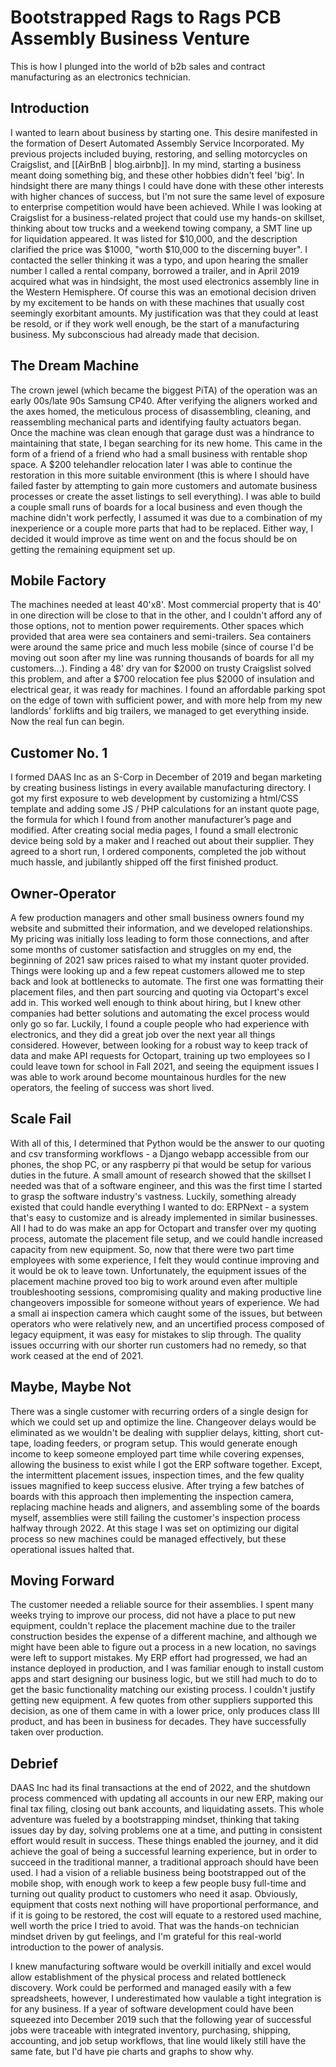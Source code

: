 # Bootstrapped Rags to Rags PCB Assembly Business Venture
This is how I plunged into the world of b2b sales and contract manufacturing as an electronics technician.
## Introduction
I wanted to learn about business by starting one. This desire manifested in the formation of Desert Automated Assembly Service Incorporated. My previous projects included buying, restoring, and selling motorcycles on Craigslist, and [[AirBnB | blog.airbnb]]. In my mind, starting a business meant doing something big, and these other hobbies didn't feel 'big'. In hindsight there are many things I could have done with these other interests with higher chances of success, but I'm not sure the same level of exposure to enterprise competition would have been achieved. 
While I was looking at Craigslist for a business-related project that could use my hands-on skillset, thinking about tow trucks and a weekend towing company, a SMT line up for liquidation appeared. It was listed for $10,000, and the description clarified the price was $1000, "worth $10,000 to the discerning buyer". I contacted the seller thinking it was a typo, and upon hearing the smaller number I called a rental company, borrowed a trailer, and in April 2019 acquired what was in hindsight, the most used electronics assembly line in the Western Hemisphere. Of course this was an emotional decision driven by my excitement to be hands on with these machines that usually cost seemingly exorbitant amounts. My justification was that they could at least be resold, or if they work well enough, be the start of a manufacturing business. My subconscious had already made that decision. 
## The Dream Machine
The crown jewel (which became the biggest PiTA) of the operation was an early 00s/late 90s Samsung CP40. After verifying the aligners worked and the axes homed, the meticulous process of disassembling, cleaning, and reassembling mechanical parts and identifying faulty actuators began. Once the machine was clean enough that garage dust was a hindrance to maintaining that state, I began searching for its new home. This came in the form of a friend of a friend who had a small business with rentable shop space. A $200 telehandler relocation later I was able to continue the restoration in this more suitable environment (this is where I should have failed faster by attempting to gain more customers and automate business processes or create the asset listings to sell everything). I was able to build a couple small runs of boards for a local business and even though the machine didn't work perfectly, I assumed it was due to a combination of my inexperience or a couple more parts that had to be replaced. Either way, I decided it would improve as time went on and the focus should be on getting the remaining equipment set up.
## Mobile Factory
The machines needed at least 40'x8'. Most commercial property that is 40' in one direction will be close to that in the other, and I couldn't afford any of those options, not to mention power requirements. Other spaces which provided that area were sea containers and semi-trailers. Sea containers were around the same price and much less mobile (since of course I'd be moving out soon after my line was running thousands of boards for all my customers...). Finding a 48' dry van for $2000 on trusty Craigslist solved this problem, and after a $700 relocation fee plus $2000 of insulation and electrical gear, it was ready for machines. I found an affordable parking spot on the edge of town with sufficient power, and with more help from my new landlords' forklifts and big trailers, we managed to get everything inside. Now the real fun can begin.
## Customer No. 1
I formed DAAS Inc as an S-Corp in December of 2019 and began marketing by creating business listings in every available manufacturing directory. I got my first exposure to web development by customizing a html/CSS template and adding some JS / PHP calculations for an instant quote page, the formula for which I found from another manufacturer’s page and modified. After creating social media pages, I found a small electronic device being sold by a maker and I reached out about their supplier. They agreed to a short run, I ordered components, completed the job without much hassle, and jubilantly shipped off the first finished product.
## Owner-Operator
A few production managers and other small business owners found my website and submitted their information, and we developed relationships. My pricing was initially loss leading to form those connections, and after some months of customer satisfaction and struggles on my end, the beginning of 2021 saw prices raised to what my instant quoter provided. Things were looking up and a few repeat customers allowed me to step back and look at bottlenecks to automate. The first one was formatting their placement files, and then part sourcing and quoting via Octopart's excel add in. This worked well enough to think about hiring, but I knew other companies had better solutions and automating the excel process would only go so far. Luckily, I found a couple people who had experience with electronics, and they did a great job over the next year all things considered. However, between looking for a robust way to keep track of data and make API requests for Octopart, training up two employees so I could leave town for school in Fall 2021, and seeing the equipment issues I was able to work around become mountainous hurdles for the new operators, the feeling of success was short lived. 
## Scale Fail 
With all of this, I determined that Python would be the answer to our quoting and csv transforming workflows - a Django webapp accessible from our phones, the shop PC, or any raspberry pi that would be setup for various duties in the future. A small amount of research showed that the skillset I needed was that of a software engineer, and this was the first time I started to grasp the software industry's vastness. Luckily, something already existed that could handle everything I wanted to do: ERPNext - a system that's easy to customize and is already implemented in similar businesses. All I had to do was make an app for Octopart and transfer over my quoting process, automate the placement file setup, and we could handle increased capacity from new equipment. So, now that there were two part time employees with some experience, I felt they would continue improving and it would be ok to leave town. Unfortunately, the equipment issues of the placement machine proved too big to work around even after multiple troubleshooting sessions, compromising quality and making productive line changeovers impossible for someone without years of experience. We had a small ai inspection camera which caught some of the issues, but between operators who were relatively new, and an uncertified process composed of legacy equipment, it was easy for mistakes to slip through. The quality issues occurring with our shorter run customers had no remedy, so that work ceased at the end of 2021.
## Maybe, Maybe Not
There was a single customer with recurring orders of a single design for which we could set up and optimize the line. Changeover delays would be eliminated as we wouldn't be dealing with supplier delays, kitting, short cut-tape, loading feeders, or program setup. This would generate enough income to keep someone employed part time while covering expenses, allowing the business to exist while I got the ERP software together. Except, the intermittent placement issues, inspection times, and the few quality issues magnified to keep success elusive. 
After trying a few batches of boards with this approach then implementing the inspection camera, replacing machine heads and aligners, and assembling some of the boards myself, assemblies were still failing the customer's inspection process halfway through 2022. At this stage I was set on optimizing our digital process so new machines could be managed effectively, but these operational issues halted that. 
## Moving Forward
The customer needed a reliable source for their assemblies. I spent many weeks trying to improve our process, did not have a place to put new equipment, couldn't replace the placement machine due to the trailer construction besides the expense of a different machine, and although we might have been able to figure out a process in a new location, no savings were left to support mistakes. My ERP effort had progressed, we had an instance deployed in production, and I was familiar enough to install custom apps and start designing our business logic, but we still had much to do to get the basic functionality matching our existing process. I couldn't justify getting new equipment. A few quotes from other suppliers supported this decision, as one of them came in with a lower price, only produces class III product, and has been in business for decades. They have successfully taken over production.
## Debrief
DAAS Inc had its final transactions at the end of 2022, and the shutdown process commenced with updating all accounts in our new ERP, making our final tax filing, closing out bank accounts, and liquidating assets. This whole adventure was fueled by a bootstrapping mindset, thinking that taking issues day by day, solving problems one at a time, and putting in consistent effort would result in success. These things enabled the journey, and it did achieve the goal of being a successful learning experience, but in order to succeed in the traditional manner, a traditional approach should have been used. I had a vision of a reliable business being bootstrapped out of the mobile shop, with enough work to keep a few people busy full-time and turning out quality product to customers who need it asap. Obviously, equipment that costs next nothing will have proportional performance, and if it is going to be restored, the cost will equate to a restored used machine, well worth the price I tried to avoid. That was the hands-on technician mindset driven by gut feelings, and I'm grateful for this real-world introduction to the power of analysis.

I knew manufacturing software would be overkill initially and excel would allow establishment of the physical process and related bottleneck discovery. Work could be performed and managed easily with a few spreadsheets, however, I underestimated how vaulable a tight integration is for any business. If a year of software development could have been squeezed into December 2019 such that the following year of successful jobs were traceable with integrated inventory, purchasing, shipping, accounting, and job setup workflows, that line would likely still have the same fate, but I'd have pie charts and graphs to show why. 